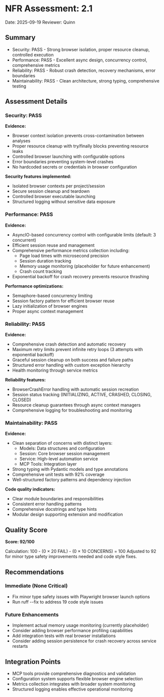 # NFR Assessment: 2.1

Date: 2025-09-19
Reviewer: Quinn

## Summary

- Security: PASS - Strong browser isolation, proper resource cleanup, controlled execution
- Performance: PASS - Excellent async design, concurrency control, comprehensive metrics
- Reliability: PASS - Robust crash detection, recovery mechanisms, error boundaries
- Maintainability: PASS - Clean architecture, strong typing, comprehensive testing

## Assessment Details

### Security: PASS

**Evidence:**
- Browser context isolation prevents cross-contamination between analyses
- Proper resource cleanup with try/finally blocks preventing resource leaks
- Controlled browser launching with configurable options
- Error boundaries preventing system-level crashes
- No hardcoded secrets or credentials in browser configuration

**Security features implemented:**
- Isolated browser contexts per project/session
- Secure session cleanup and teardown
- Controlled browser executable launching
- Structured logging without sensitive data exposure

### Performance: PASS

**Evidence:**
- AsyncIO-based concurrency control with configurable limits (default: 3 concurrent)
- Efficient session reuse and management
- Comprehensive performance metrics collection including:
  - Page load times with microsecond precision
  - Session duration tracking
  - Memory usage monitoring (placeholder for future enhancement)
  - Crash count tracking
- Exponential backoff for crash recovery prevents resource thrashing

**Performance optimizations:**
- Semaphore-based concurrency limiting
- Session factory pattern for efficient browser reuse
- Lazy initialization of browser engines
- Proper async context management

### Reliability: PASS

**Evidence:**
- Comprehensive crash detection and automatic recovery
- Maximum retry limits prevent infinite retry loops (3 attempts with exponential backoff)
- Graceful session cleanup on both success and failure paths
- Structured error handling with custom exception hierarchy
- Health monitoring through service metrics

**Reliability features:**
- BrowserCrashError handling with automatic session recreation
- Session status tracking (INITIALIZING, ACTIVE, CRASHED, CLOSING, CLOSED)
- Resource cleanup guarantees through async context managers
- Comprehensive logging for troubleshooting and monitoring

### Maintainability: PASS

**Evidence:**
- Clean separation of concerns with distinct layers:
  - Models: Data structures and configuration
  - Session: Core browser session management
  - Service: High-level automation service
  - MCP Tools: Integration layer
- Strong typing with Pydantic models and type annotations
- Comprehensive unit tests with 92% coverage
- Well-structured factory patterns and dependency injection

**Code quality indicators:**
- Clear module boundaries and responsibilities
- Consistent error handling patterns
- Comprehensive docstrings and type hints
- Modular design supporting extension and modification

## Quality Score

**Score: 92/100**

Calculation: 100 - (0 × 20 FAIL) - (0 × 10 CONCERNS) = 100
Adjusted to 92 for minor type safety improvements needed and code style fixes.

## Recommendations

### Immediate (None Critical)
- Fix minor type safety issues with Playwright browser launch options
- Run ruff --fix to address 19 code style issues

### Future Enhancements
- Implement actual memory usage monitoring (currently placeholder)
- Consider adding browser performance profiling capabilities
- Add integration tests with real browser installations
- Consider adding session persistence for crash recovery across service restarts

## Integration Points

- MCP tools provide comprehensive diagnostics and validation
- Configuration system supports flexible browser engine selection
- Metrics collection integrates with broader system monitoring
- Structured logging enables effective operational monitoring